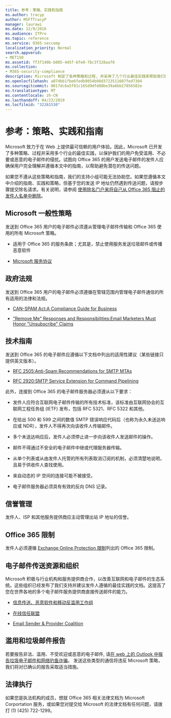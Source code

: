 ```yaml
---
title: 参考：策略、实践和指南
ms.author: tracyp
author: MSFTTracyP
manager: laurawi
ms.date: 12/9/2016
ms.audience: ITPro
ms.topic: reference
ms.service: O365-seccomp
localization_priority: Normal
search.appverid:
- MET150
ms.assetid: ff3f140b-b005-445f-bfe0-7bc3f328aaf0
ms.collection:
- M365-security-compliance
description: Microsoft 制定了各种策略和过程, 并采用了几个行业最佳实践来帮助我们的用户避免滥用、不受欢迎或恶意的电子邮件。
ms.openlocfilehash: a074bb1fbe6fedb9054b98d3723511607fed7304
ms.sourcegitcommit: 0017dc6a5f81c165d9dfd88be39a6bb17856582e
ms.translationtype: MT
ms.contentlocale: zh-CN
ms.lasthandoff: 04/23/2019
ms.locfileid: "32261530"
---
```

# <a name="reference-policies-practices-and-guidelines"></a>参考：策略、实践和指南
  
Microsoft 致力于在 Web 上提供最可信赖的用户体验。因此，Microsoft 已开发了多种策略、过程并采用多个行业的最佳实践，以保护我们的用户免受滥用、不必要或恶意的电子邮件的侵扰。试图向 Office 365 的用户发送电子邮件的发件人应确保用户完全理解并遵循本文中的指南，以帮助避免潜在的传送问题。
  
如果您不遵从这些策略和指南，我们的支持小组可能无法协助您。如果您遵循本文中介绍的指南、实践和策略，但基于您的发送 IP 地址仍然遇到传送问题，请按步骤提交除名请求。有关说明，请参阅 [使用除名门户来将自己从 Office 365 阻止的发件人名单中删除](use-the-delist-portal-to-remove-yourself-from-the-office-365-blocked-senders-lis.md)。
  
## <a name="general-microsoft-policies"></a>Microsoft 一般性策略
<a name="GenMsftPolicies"> </a>

发送到 Office 365 用户的电子邮件必须遵从管理电子邮件传输和 Office 365 使用的所有 Microsoft 策略。
  
- 适用于 Office 365 的服务条款；尤其是，禁止使用服务发送垃圾邮件或传播恶意软件
    
- [Microsoft 服务协议](https://www.microsoft.com/servicesagreement/)
    
## <a name="governmental-regulations"></a>政府法规
<a name="GovtRegulations"> </a>

发送到 Office 365 用户的电子邮件必须遵循在管辖范围内管理电子邮件通信的所有适用的法律和法规。
  
- [CAN-SPAM Act:A Compliance Guide for Business](https://www.ftc.gov/tips-advice/business-center/guidance/can-spam-act-compliance-guide-business)
    
- ["Remove Me" Responses and Responsibilities:Email Marketers Must Honor "Unsubscribe" Claims](https://www.lawpublish.com/ftc-emai-marketers-unsubscribe-claims.mdl)
    
## <a name="technical-guidelines"></a>技术指南
<a name="TechGuidelines"> </a>

发送到 Office 365 的电子邮件应遵循以下文档中列出的适用性建议（某些链接只提供英文版本）。
  
- [RFC 2505:Anti-Spam Recommendations for SMTP MTAs](https://www.ietf.org/rfc/rfc2505.txt)
    
- [RFC 2920:SMTP Service Extension for Command Pipelining](https://www.ietf.org/rfc/rfc2920.txt)
    
此外，连接到 Office 365 的电子邮件服务器必须遵从以下要求：
  
- 发件人应符合互联网电子邮件传输的所有技术标准，该标准由互联网协会的互联网工程任务组 (IETF) 发布，包括 RFC 5321、RFC 5322 和其他。 
    
- 在给出 500 和 599 之间的数值 SMTP 错误响应代码后（也称为永久未送达响应或 NDR），发件人不得再次向该收件人传输邮件。
    
- 多个未送达响应后，发件人必须停止进一步向该收件人发送邮件的操作。
    
- 邮件不得通过不安全的电子邮件中继或代理服务器传输。
    
- 从单个列表或从由发件人托管的所有列表取消订阅的机制，必须清楚地说明，且易于供收件人查找使用。
    
- 来自动态的 IP 空间的连接可能不被接受。
    
- 电子邮件服务器必须具有有效的反向 DNS 记录。
    
## <a name="reputation-management"></a>信誉管理
<a name="RepManagement"> </a>

发件人、ISP 和其他服务提供商应主动管理出站 IP 地址的信誉。
  
## <a name="office-365-limits"></a>Office 365 限制
<a name="sectionSection4"> </a>

发件人必须遵循 [Exchange Online Protection 限制](https://technet.microsoft.com/library/exchange-online-protection-limits.aspx)列出的 Office 365 限制。
  
## <a name="email-delivery-resources-and-organizations"></a>电子邮件传送资源和组织
<a name="sectionSection5"> </a>

Microsoft 积极与行业机构和服务提供商合作，以改善互联网和电子邮件的生态系统。这些组织已经发布了我们支持并建议发件人遵循的最佳实践的文档。这提高了您在世界各地的多个电子邮件服务提供商直接传送邮件的能力。
  
- [信息传送、恶意软件和移动反滥用工作组](https://www.m3aawg.org/)
    
- [在线信任联盟](https://www.otalliance.org/resources)
    
- [Email Sender &amp; Provider Coalition](http://www.espcoalition.org/)
    
## <a name="abuse-and-spam-reporting"></a>滥用和垃圾邮件报告
<a name="AbuseSpamReports"> </a>

若要报告非法、滥用、不受欢迎或恶意的电子邮件, 请[在 web 上的 Outlook 中报告垃圾电子邮件和网络钓鱼诈骗](report-junk-email-and-phishing-scams-in-outlook-on-the-web-eop.md)。 发送这些类型的通信将违反 Microsoft 策略，我们将对已确认的报告采取适当措施。
  
## <a name="law-enforcement"></a>法律执行
<a name="sectionSection7"> </a>

如果您是执法机构的成员，想就 Office 365 相关法律文档为 Microsoft Corportation 服务，或如果您对提交给 Microsoft 的法律文档有任何问题，请拨打 (1) (425) 722-1299。
  

